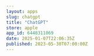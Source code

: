 ```yaml
---
layout: apps
slug: chatgpt
title: "ChatGPT"
store: apple
app_id: 6448311069
date: 2025-01-07T22:06:35Z
published: 2023-05-30T07:00:00Z
---
```

